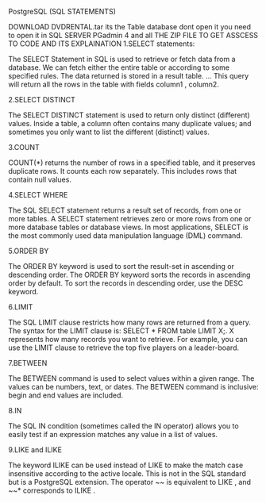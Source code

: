 PostgreSQL (SQL STATEMENTS)


DOWNLOAD DVDRENTAL.tar its the Table database dont open it you need to open it in SQL SERVER PGadmin 4 and all THE ZIP FILE TO GET ASSCESS TO CODE AND ITS EXPLAINATION
1.SELECT statements:

The SELECT Statement in SQL is used to retrieve or fetch data from a database. We can fetch either the entire table or according to some specified rules. The data returned is stored in a result table. ... This query will return all the rows in the table with fields column1 , column2.

2.SELECT DISTINCT 

The SELECT DISTINCT statement is used to return only distinct (different) values. Inside a table, a column often contains many duplicate values; and sometimes you only want to list the different (distinct) values.

3.COUNT

COUNT(*) returns the number of rows in a specified table, and it preserves duplicate rows. It counts each row separately. This includes rows that contain null values.

4.SELECT WHERE
 
The SQL SELECT statement returns a result set of records, from one or more tables. A SELECT statement retrieves zero or more rows from one or more database tables or database views. In most applications, SELECT is the most commonly used data manipulation language (DML) command.

5.ORDER BY 

The ORDER BY keyword is used to sort the result-set in ascending or descending order. The ORDER BY keyword sorts the records in ascending order by default. To sort the records in descending order, use the DESC keyword.

6.LIMIT

The SQL LIMIT clause restricts how many rows are returned from a query. The syntax for the LIMIT clause is: SELECT * FROM table LIMIT X;. X represents how many records you want to retrieve. For example, you can use the LIMIT clause to retrieve the top five players on a leader-board.


7.BETWEEN

The BETWEEN command is used to select values within a given range. The values can be numbers, text, or dates. The BETWEEN command is inclusive: begin and end values are included.

8.IN 

The SQL IN condition (sometimes called the IN operator) allows you to easily test if an expression matches any value in a list of values.

9.LIKE and ILIKE 

The keyword ILIKE can be used instead of LIKE to make the match case insensitive according to the active locale. This is not in the SQL standard but is a PostgreSQL extension. The operator ~~ is equivalent to LIKE , and ~~* corresponds to ILIKE .





